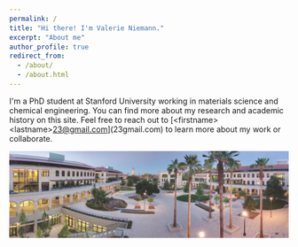 ```yaml
---
permalink: /
title: "Hi there! I'm Valerie Niemann."
excerpt: "About me"
author_profile: true
redirect_from: 
  - /about/
  - /about.html
---
```


I'm a PhD student at Stanford University working in materials science and chemical engineering. You can find more about my research and academic history on this site. Feel free to reach out to [&lt;firstname&gt;&lt;lastname&gt;23@gmail.com](<firstname><lastname>23<at>gmail.com) to learn more about my work or collaborate.

![Stanford Chemical Engineering](/images/stanford-cheme.png)


